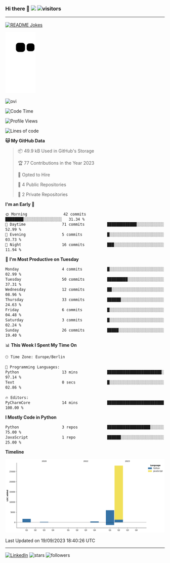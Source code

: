 


### Hi there 👋 ![](https://komarev.com/ghpvc/?username=LinusOlofsson-maker) ![visitors](https://visitor-badge.laobi.icu/badge?page_id=LinusOlofsson-maker)
---
<a href="https://readme-jokes.vercel.app"> <img align="center" src="https://readme-jokes.vercel.app/api" alt="README Jokes"></a>

![Snake animation](https://github.com/madushadhanushka/github-readme/blob/output/github-contribution-snake.svg)

<img src="https://github-readme-stats.vercel.app/api/top-langs?username=LinusOlofsson-maker&show_icons=true&locale=en&layout=compact&theme=chartreuse-dark" alt="ovi" />

<!--START_SECTION:waka-->
![Code Time](http://img.shields.io/badge/Code%20Time-7%20hrs%2044%20mins-blue)

![Profile Views](http://img.shields.io/badge/Profile%20Views-0-blue)

![Lines of code](https://img.shields.io/badge/From%20Hello%20World%20I%27ve%20Written-36.1%20thousand%20lines%20of%20code-blue)

**🐱 My GitHub Data** 

> 📦 49.9 kB Used in GitHub's Storage 
 > 
> 🏆 77 Contributions in the Year 2023
 > 
> 💼 Opted to Hire
 > 
> 📜 4 Public Repositories 
 > 
> 🔑 2 Private Repositories 
 > 
**I'm an Early 🐤** 

```text
🌞 Morning                42 commits          ████████░░░░░░░░░░░░░░░░░   31.34 % 
🌆 Daytime                71 commits          █████████████░░░░░░░░░░░░   52.99 % 
🌃 Evening                5 commits           █░░░░░░░░░░░░░░░░░░░░░░░░   03.73 % 
🌙 Night                  16 commits          ███░░░░░░░░░░░░░░░░░░░░░░   11.94 % 
```
📅 **I'm Most Productive on Tuesday** 

```text
Monday                   4 commits           █░░░░░░░░░░░░░░░░░░░░░░░░   02.99 % 
Tuesday                  50 commits          █████████░░░░░░░░░░░░░░░░   37.31 % 
Wednesday                12 commits          ██░░░░░░░░░░░░░░░░░░░░░░░   08.96 % 
Thursday                 33 commits          ██████░░░░░░░░░░░░░░░░░░░   24.63 % 
Friday                   6 commits           █░░░░░░░░░░░░░░░░░░░░░░░░   04.48 % 
Saturday                 3 commits           █░░░░░░░░░░░░░░░░░░░░░░░░   02.24 % 
Sunday                   26 commits          █████░░░░░░░░░░░░░░░░░░░░   19.40 % 
```


📊 **This Week I Spent My Time On** 

```text
🕑︎ Time Zone: Europe/Berlin

💬 Programming Languages: 
Python                   13 mins             ████████████████████████░   97.14 % 
Text                     0 secs              █░░░░░░░░░░░░░░░░░░░░░░░░   02.86 % 

🔥 Editors: 
PyCharmCore              14 mins             █████████████████████████   100.00 % 
```

**I Mostly Code in Python** 

```text
Python                   3 repos             ███████████████████░░░░░░   75.00 % 
JavaScript               1 repo              ██████░░░░░░░░░░░░░░░░░░░   25.00 % 
```



**Timeline**

![Lines of Code chart](https://raw.githubusercontent.com/LinusOlofsson-maker/LinusOlofsson-maker/main/assets/bar_graph.png)


 Last Updated on 19/09/2023 18:40:26 UTC
<!--END_SECTION:waka-->








---
<a href="https://www.linkedin.com/in/linus-olofsson-/" target="_blank"> <img src="https://img.shields.io/badge/LinkedIn-%230077B5.svg?&style=flat-square&logo=linkedin&logoColor=white" alt="LinkedIn"></a> <img src="https://img.shields.io/github/stars/LinusOlofsson-maker?label=Stars" alt="stars"> <img alt="followers" title="Follow me on Github" src="https://img.shields.io/github/followers/LinusOlofsson-maker?color=236ad3&style=for-the-badge&logo=github&label=Follow"/>



<!--
**LinusOlofsson-maker/LinusOlofsson-maker** is a ✨ _special_ ✨ repository because its `README.md` (this file) appears on your GitHub profile.

![Current UTC time](https://jojoee.jojoee.com/api/utcnowgif?utcnow)
Here are some ideas to get you started:

- 🔭 I’m currently working on ...
- 🌱 I’m currently learning ...
- 👯 I’m looking to collaborate on ...
- 🤔 I’m looking for help with ...
- 💬 Ask me about ...
- 📫 How to reach me: ...
- 😄 Pronouns: ...
- ⚡ Fun fact: ...
-->

